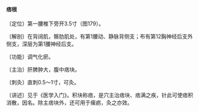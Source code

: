 #### 痞根

〔定位〕第一腰椎下旁开3.5寸（图179）。

〔解剖〕在背阔肌，髂肋肌处，有第1腰动、静脉背侧支；布有第12胸神经后支外侧支，深层为第1腰神经后支。

〔功能〕调气化瘀。

〔主治〕肝脾肿大，腹中痞块。

〔刺灸〕直刺0.5～1寸，可灸。

〔讲述〕见于《医学入门》。积块称痞，是穴主治痞块、痞满之疾，针此可使痞积消散，因名。除主痞块外，还可用于瘰疬，灸之亦效。

